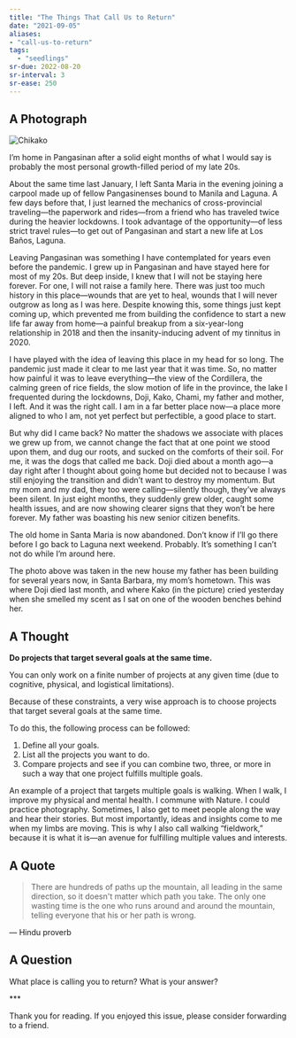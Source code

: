 ```yaml
---
title: "The Things That Call Us to Return"
date: "2021-09-05"
aliases:
- "call-us-to-return"
tags:
  - "seedlings"
sr-due: 2022-08-20
sr-interval: 3
sr-ease: 250
---
```

## A Photograph

![Chikako](lilim/images/019/Chikako.jpg)

I’m home in Pangasinan after a solid eight months of what I would say is probably the most personal growth-filled period of my late 20s.

About the same time last January, I left Santa Maria in the evening joining a carpool made up of fellow Pangasinenses bound to Manila and Laguna. A few days before that, I just learned the mechanics of cross-provincial traveling—the paperwork and rides—from a friend who has traveled twice during the heavier lockdowns. I took advantage of the opportunity—of less strict travel rules—to get out of Pangasinan and start a new life at Los Baños, Laguna.

Leaving Pangasinan was something I have contemplated for years even before the pandemic. I grew up in Pangasinan and have stayed here for most of my 20s. But deep inside, I knew that I will not be staying here forever. For one, I will not raise a family here. There was just too much history in this place—wounds that are yet to heal, wounds that I will never outgrow as long as I was here. Despite knowing this, some things just kept coming up, which prevented me from building the confidence to start a new life far away from home—a painful breakup from a six-year-long relationship in 2018 and then the insanity-inducing advent of my tinnitus in 2020.

I have played with the idea of leaving this place in my head for so long. The pandemic just made it clear to me last year that it was time. So, no matter how painful it was to leave everything—the view of the Cordillera, the calming green of rice fields, the slow motion of life in the province, the lake I frequented during the lockdowns, Doji, Kako, Chami, my father and mother, I left. And it was the right call. I am in a far better place now—a place more aligned to who I am, not yet perfect but perfectible, a good place to start.

But why did I came back? No matter the shadows we associate with places we grew up from, we cannot change the fact that at one point we stood upon them, and dug our roots, and sucked on the comforts of their soil. For me, it was the dogs that called me back. Doji died about a month ago—a day right after I thought about going home but decided not to because I was still enjoying the transition and didn’t want to destroy my momentum. But my mom and my dad, they too were calling—silently though, they’ve always been silent. In just eight months, they suddenly grew older, caught some health issues, and are now showing clearer signs that they won’t be here forever. My father was boasting his new senior citizen benefits.

The old home in Santa Maria is now abandoned. Don’t know if I’ll go there before I go back to Laguna next weekend. Probably. It’s something I can’t not do while I’m around here.

The photo above was taken in the new house my father has been building for several years now, in Santa Barbara, my mom’s hometown. This was where Doji died last month, and where Kako (in the picture) cried yesterday when she smelled my scent as I sat on one of the wooden benches behind her.

## A Thought

**Do projects that target several goals at the same time.**

You can only work on a finite number of projects at any given time (due to cognitive, physical, and logistical limitations).

Because of these constraints, a very wise approach is to choose projects that target several goals at the same time.

To do this, the following process can be followed:

1. Define all your goals.
2. List all the projects you want to do.
3. Compare projects and see if you can combine two, three, or more in such a way that one project fulfills multiple goals.

An example of a project that targets multiple goals is walking. When I walk, I improve my physical and mental health. I commune with Nature. I could practice photography. Sometimes, I also get to meet people along the way and hear their stories. But most importantly, ideas and insights come to me when my limbs are moving. This is why I also call walking “fieldwork,” because it is what it is—an avenue for fulfilling multiple values and interests.

## A Quote

> There are hundreds of paths up the mountain, all leading in the same direction, so it doesn't matter which path you take. The only one wasting time is the one who runs around and around the mountain, telling everyone that his or her path is wrong.

— Hindu proverb

## A Question

What place is calling you to return? What is your answer?

\***

Thank you for reading. If you enjoyed this issue, please consider forwarding to a friend.
